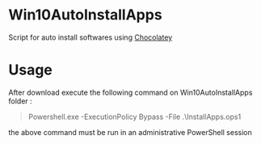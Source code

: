 # Win10AutoInstallApps
Script for auto install softwares using [Chocolatey](http://chocolatey.org/)

# Usage
After download execute the following command on Win10AutoInstallApps folder : 
> Powershell.exe -ExecutionPolicy Bypass -File .\InstallApps.ops1

the above command must be run in an administrative PowerShell session
